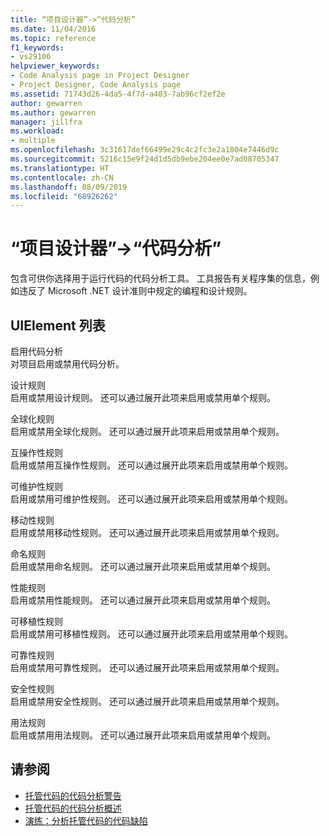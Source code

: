 ```yaml
---
title: “项目设计器”->“代码分析”
ms.date: 11/04/2016
ms.topic: reference
f1_keywords:
- vs29106
helpviewer_keywords:
- Code Analysis page in Project Designer
- Project Designer, Code Analysis page
ms.assetid: 71743d26-4da5-4f7d-a403-7ab96cf2ef2e
author: gewarren
ms.author: gewarren
manager: jillfra
ms.workload:
- multiple
ms.openlocfilehash: 3c31617def66499e29c4c2fc3e2a1804e7446d9c
ms.sourcegitcommit: 5216c15e9f24d1d5db9ebe204ee0e7ad08705347
ms.translationtype: HT
ms.contentlocale: zh-CN
ms.lasthandoff: 08/09/2019
ms.locfileid: "68926262"
---
```

# <a name="code-analysis-project-designer"></a>“项目设计器”->“代码分析”

包含可供你选择用于运行代码的代码分析工具。 工具报告有关程序集的信息，例如违反了 Microsoft .NET 设计准则中规定的编程和设计规则。

## <a name="uielement-list"></a>UIElement 列表

启用代码分析\
对项目启用或禁用代码分析。

设计规则\
启用或禁用设计规则。 还可以通过展开此项来启用或禁用单个规则。

全球化规则\
启用或禁用全球化规则。 还可以通过展开此项来启用或禁用单个规则。

互操作性规则\
启用或禁用互操作性规则。 还可以通过展开此项来启用或禁用单个规则。

可维护性规则\
启用或禁用可维护性规则。 还可以通过展开此项来启用或禁用单个规则。

移动性规则\
启用或禁用移动性规则。 还可以通过展开此项来启用或禁用单个规则。

命名规则\
启用或禁用命名规则。 还可以通过展开此项来启用或禁用单个规则。

性能规则\
启用或禁用性能规则。 还可以通过展开此项来启用或禁用单个规则。

可移植性规则\
启用或禁用可移植性规则。 还可以通过展开此项来启用或禁用单个规则。

可靠性规则\
启用或禁用可靠性规则。 还可以通过展开此项来启用或禁用单个规则。

安全性规则\
启用或禁用安全性规则。 还可以通过展开此项来启用或禁用单个规则。

用法规则\
启用或禁用用法规则。 还可以通过展开此项来启用或禁用单个规则。

## <a name="see-also"></a>请参阅

- [托管代码的代码分析警告](../../code-quality/code-analysis-for-managed-code-warnings.md)
- [托管代码的代码分析概述](../../code-quality/code-analysis-for-managed-code-overview.md)
- [演练：分析托管代码的代码缺陷](../../code-quality/walkthrough-analyzing-managed-code-for-code-defects.md)